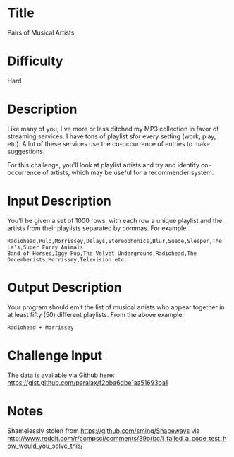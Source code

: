 # Title

Pairs of Musical Artists

# Difficulty

Hard

# Description

Like many of you, I've more or less ditched my MP3 collection in favor of streaming services. I have tons of playlist sfor every setting (work, play, etc). A lot of these services use the co-occurrence of entries to make suggestions. 

For this challenge, you'll look at playlist artists and try and identify co-occurrence of artists, which may be useful for a recommender system. 

# Input Description

You'll be given a set of 1000 rows, with each row a unique playlist and the artists from their playlists separated by commas. For example:

    Radiohead,Pulp,Morrissey,Delays,Stereophonics,Blur,Suede,Sleeper,The La's,Super Furry Animals
    Band of Horses,Iggy Pop,The Velvet Underground,Radiohead,The Decemberists,Morrissey,Television etc.

# Output Description

Your program should emit the list of musical artists who appear together in at least fifty (50) different playlists. From the above example:

    Radiohead + Morrissey

# Challenge Input

The data is available via Github here: https://gist.github.com/paralax/f2bba6dbe1aa51693ba1 


# Notes

Shamelessly stolen from https://github.com/sming/Shapeways via http://www.reddit.com/r/compsci/comments/39orbc/i_failed_a_code_test_how_would_you_solve_this/ 